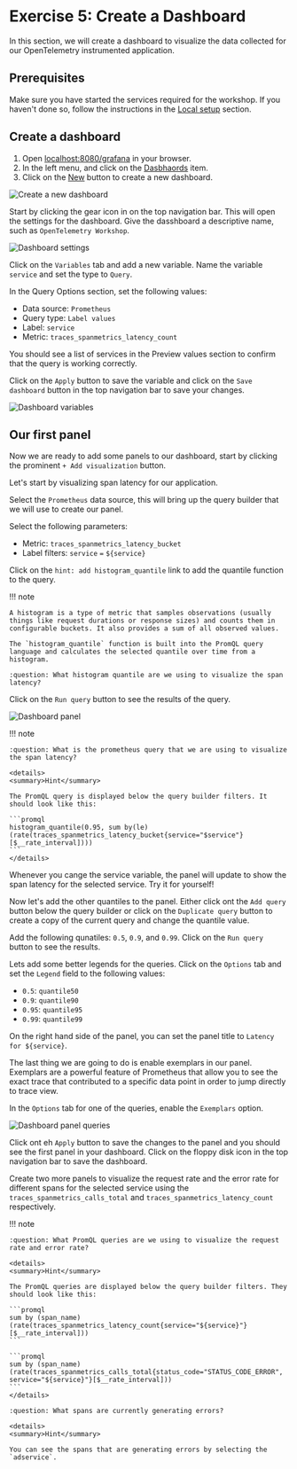# Exercise 5: Create a Dashboard

In this section, we will create a dashboard to visualize the data collected for our OpenTelemetry instrumented application.

## Prerequisites

Make sure you have started the services required for the workshop. If you haven't done so, follow the instructions in the [Local setup](./02-setup.md) section.

## Create a dashboard

1. Open [localhost:8080/grafana](http://localhost:8080/grafana) in your browser.
2. In the left menu, and click on the [Dasbhaords](http://localhost:8080/grafana/dashboards) item.
3. Click on the [New](http://localhost:8080/grafana/dashboard/new) button to create a new dashboard.

![Create a new dashboard](./assets/05-dashboard-new.png)

Start by clicking the gear icon in on the top navigation bar. This will open the settings for the dashboard. Give the dasshboard a descriptive name, such as `OpenTelemetry Workshop`.

![Dashboard settings](./assets/05-dashboard-settings.png)

Click on the `Variables` tab and add a new variable. Name the variable `service` and set the type to `Query`.

In the Query Options section, set the following values:

- Data source: `Prometheus`
- Query type: `Label values`
- Label: `service`
- Metric: `traces_spanmetrics_latency_count`

You should see a list of services in the Preview values section to confirm that the query is working correctly.

Click on the `Apply` button to save the variable and click on the `Save dashboard` button in the top navigation bar to save your changes.

![Dashboard variables](./assets/05-dashboard-variable.png)

## Our first panel

Now we are ready to add some panels to our dashboard, start by clicking the prominent `+ Add visualization` button.

Let's start by visualizing span latency for our application.

Select the `Prometheus` data source, this will bring up the query builder that we will use to create our panel.

Select the following parameters:

- Metric: `traces_spanmetrics_latency_bucket`
- Label filters: `service` `=` `${service}`

Click on the `hint: add histogram_quantile` link to add the quantile function to the query.

!!! note

    A histogram is a type of metric that samples observations (usually things like request durations or response sizes) and counts them in configurable buckets. It also provides a sum of all observed values.

    The `histogram_quantile` function is built into the PromQL query language and calculates the selected quantile over time from a histogram.

    :question: What histogram quantile are we using to visualize the span latency?

Click on the `Run query` button to see the results of the query.

![Dashboard panel](./assets/05-dashboard-query.png)

!!! note

    :question: What is the prometheus query that we are using to visualize the span latency?

    <details>
    <summary>Hint</summary>

    The PromQL query is displayed below the query builder filters. It should look like this:

    ```promql
    histogram_quantile(0.95, sum by(le) (rate(traces_spanmetrics_latency_bucket{service="$service"}[$__rate_interval])))
    ```
    </details>

Whenever you cange the service variable, the panel will update to show the span latency for the selected service. Try it for yourself!

Now let's add the other quantiles to the panel. Either click ont the `Add query` button below the query builder or click on the `Duplicate query` button to create a copy of the current query and change the quantile value.

Add the following qunatiles: `0.5`, `0.9`, and `0.99`. Click on the `Run query` button to see the results.

Lets add some better legends for the queries. Click on the `Options` tab and set the `Legend` field to the following values:

- `0.5`: `quantile50`
- `0.9`: `quantile90`
- `0.95`: `quantile95`
- `0.99`: `quantile99`

On the right hand side of the panel, you can set the panel title to `Latency for ${service}`.

The last thing we are going to do is enable exemplars in our panel. Exemplars are a powerful feature of Prometheus that allow you to see the exact trace that contributed to a specific data point in order to jump directly to trace view.

In the `Options` tab for one of the queries, enable the `Exemplars` option.

![Dashboard panel queries](./assets/05-dashboard-queries.png)

Click ont eh `Apply` button to save the changes to the panel and you should see the first panel in your dashboard. Click on the floppy disk icon in the top navigation bar to save the dashboard.

Create two more panels to visualize the request rate and the error rate for different spans for the selected service using the `traces_spanmetrics_calls_total` and `traces_spanmetrics_latency_count` respectively.

!!! note

    :question: What PromQL queries are we using to visualize the request rate and error rate?

    <details>
    <summary>Hint</summary>

    The PromQL queries are displayed below the query builder filters. They should look like this:

    ```promql
    sum by (span_name) (rate(traces_spanmetrics_latency_count{service="${service}"}[$__rate_interval]))
    ```

    ```promql
    sum by (span_name) (rate(traces_spanmetrics_calls_total{status_code="STATUS_CODE_ERROR", service="${service}"}[$__rate_interval]))
    ```
    </details>

    :question: What spans are currently generating errors?

    <details>
    <summary>Hint</summary>

    You can see the spans that are generating errors by selecting the `adservice`.